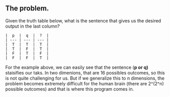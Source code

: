 ## The problem. 
Given the truth table below, what is the sentence that gives us the desired output in the last column?
```
|  p  |  q  |  ?  |  
| --- | --- | --- |  
|  T  |  T  |  T  |  
|  T  |  F  |  T  |  
|  F  |  T  |  F  |  
|  F  |  F  |  T  |  
```
For the example above, we can easily see that the sentence (**p or q)** staisifies our taks. In two dimenions, that are 16 possibles outcomes,
so this is not quite challenging for us. But if we generalize this to n dimensions, the problem becomes extremely difficult for the human brain 
(there are 2^(2^n) possible outcomes) and that is where this program comes in. 
